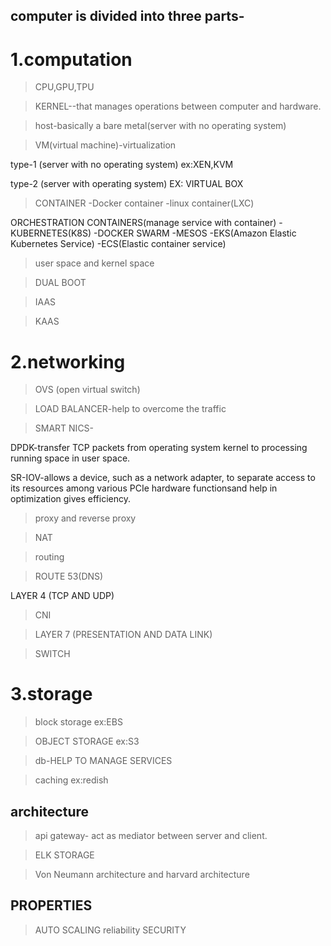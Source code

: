 ## computer is divided into three parts-

# 1.computation 

> CPU,GPU,TPU

> KERNEL--that manages operations between computer and hardware.

> host-basically a bare metal(server with no operating system)

> VM(virtual machine)-virtualization

  type-1 (server with no operating system) ex:XEN,KVM

  type-2 (server with operating system) EX: VIRTUAL BOX

  
> CONTAINER
  -Docker container
  -linux container(LXC)

  ORCHESTRATION CONTAINERS(manage service with container)
  -KUBERNETES(K8S)
  -DOCKER SWARM
  -MESOS
  -EKS(Amazon Elastic Kubernetes Service)
  -ECS(Elastic container service)   
  
> user space and kernel space

>DUAL BOOT

> IAAS

> KAAS

# 2.networking

> OVS (open virtual switch)

> LOAD BALANCER-help to overcome the traffic

> SMART NICS-

  DPDK-transfer TCP packets from operating system kernel to processing running space in user space.
  
  SR-IOV-allows a device, such as a network adapter, to separate access to its resources among various PCIe hardware functionsand help in optimization gives efficiency.
  
>proxy and reverse proxy

>NAT

>routing

>ROUTE 53(DNS)

 LAYER 4 (TCP AND UDP)
 
>CNI

>LAYER 7 (PRESENTATION AND DATA LINK)

>SWITCH

# 3.storage 
 > block storage ex:EBS

 > OBJECT STORAGE ex:S3

 > db-HELP TO MANAGE SERVICES

> caching ex:redish

## architecture
> api gateway- act as mediator between server and client.

> ELK STORAGE

> Von Neumann architecture and harvard architecture


## PROPERTIES
> AUTO SCALING
> reliability
> SECURITY

